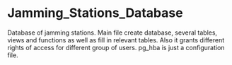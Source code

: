 # Jamming_Stations_Database
Database of jamming stations. Main file create database, several tables, views and functions as well as fill in relevant tables. Also it grants different rights of access for different group of users.
pg_hba is just a configuration file.

